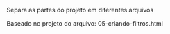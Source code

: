 Separa as partes do projeto em diferentes arquivos

Baseado no projeto do arquivo: 05-criando-filtros.html
